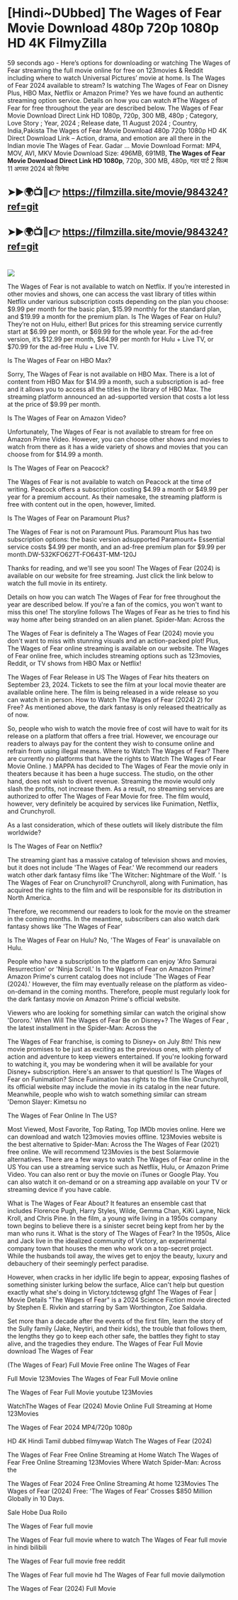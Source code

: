 # [Hindi~DUbbed] The Wages of Fear Movie Download 480p 720p 1080p HD 4K FilmyZilla


59 seconds ago - Here’s options for downloading or watching The Wages of Fear streaming the full movie online for free on 123movies & Reddit including where to watch Universal Pictures’ movie at home. Is The Wages of Fear 2024 available to stream? Is watching The Wages of Fear on Disney Plus, HBO Max, Netflix or Amazon Prime? Yes we have found an authentic streaming option service. Details on how you can watch #The Wages of Fear for free throughout the year are described below. The Wages of Fear Movie Download Direct Link HD 1080p, 720p, 300 MB, 480p ; Category, Love Story ; Year, 2024 ; Release date, 11 August 2024 ; Country, India,Pakista The Wages of Fear Movie Download 480p 720p 1080p HD 4K Direct Download Link – Action, drama, and emotion are all there in the Indian movie The Wages of Fear. Gadar ...
Movie Download Format: MP4, MOV, AVI, MKV
Movie Download Size: 496MB, 691MB, **The Wages of Fear Movie Download Direct Link HD 1080p**, 720p, 300 MB, 480p, गदर पार्ट 2 फिल्म 11 अगस्त 2024 को सिनेमा

## ➤►🌍📺📱👉   https://filmzilla.site/movie/984324?ref=git

## ➤►🌍📺📱👉   https://filmzilla.site/movie/984324?ref=git

#

<img src="https://image.tmdb.org/t/p/w780//qekky2LbtT1wtbD5MDgQvjfZQ24.jpg" />

The Wages of Fear is not available to watch on Netflix. If you’re interested in other movies and shows, one can access the vast library of titles within Netflix under various subscription costs depending on the plan you choose: $9.99 per month for the basic plan, $15.99 monthly for the standard plan, and $19.99 a month for the premium plan. Is The Wages of Fear on Hulu? They’re not on Hulu, either! But prices for this streaming service currently start at $6.99 per month, or $69.99 for the whole year. For the ad-free version, it’s $12.99 per month, $64.99 per month for Hulu + Live TV, or $70.99 for the ad-free Hulu + Live TV.

Is The Wages of Fear on HBO Max?

Sorry, The Wages of Fear is not available on HBO Max. There is a lot of content from HBO Max for $14.99 a month, such a subscription is ad- free and it allows you to access all the titles in the library of HBO Max. The streaming platform announced an ad-supported version that costs a lot less at the price of $9.99 per month.

Is The Wages of Fear on Amazon Video?

Unfortunately, The Wages of Fear is not available to stream for free on Amazon Prime Video. However, you can choose other shows and movies to watch from there as it has a wide variety of shows and movies that you can choose from for $14.99 a month.

Is The Wages of Fear on Peacock?

The Wages of Fear is not available to watch on Peacock at the time of writing. Peacock offers a subscription costing $4.99 a month or $49.99 per year for a premium account. As their namesake, the streaming platform is free with content out in the open, however, limited.

Is The Wages of Fear on Paramount Plus?

The Wages of Fear is not on Paramount Plus. Paramount Plus has two subscription options: the basic version adsupported Paramount+ Essential service costs $4.99 per month, and an ad-free premium plan for $9.99 per month.DW-532KFO627T-FO643T-MM-120J

Thanks for reading, and we'll see you soon! The Wages of Fear (2024) is available on our website for free streaming. Just click the link below to watch the full movie in its entirety.

Details on how you can watch The Wages of Fear for free throughout the year are described below. If you're a fan of the comics, you won't want to miss this one! The storyline follows The Wages of Fear as he tries to find his way home after being stranded on an alien planet. Spider-Man: Across the

The Wages of Fear is definitely a The Wages of Fear (2024) movie you don't want to miss with stunning visuals and an action-packed plot! Plus, The Wages of Fear online streaming is available on our website. The Wages of Fear online free, which includes streaming options such as 123movies, Reddit, or TV shows from HBO Max or Netflix!

The Wages of Fear Release in US The Wages of Fear hits theaters on September 23, 2024. Tickets to see the film at your local movie theater are available online here. The film is being released in a wide release so you can watch it in person. How to Watch The Wages of Fear (2024) 2) for Free? As mentioned above, the dark fantasy is only released theatrically as of now.

So, people who wish to watch the movie free of cost will have to wait for its release on a platform that offers a free trial. However, we encourage our readers to always pay for the content they wish to consume online and refrain from using illegal means. Where to Watch The Wages of Fear? There are currently no platforms that have the rights to Watch The Wages of Fear Movie Online. ) MAPPA has decided to The Wages of Fear the movie only in theaters because it has been a huge success. The studio, on the other hand, does not wish to divert revenue. Streaming the movie would only slash the profits, not increase them. As a result, no streaming services are authorized to offer The Wages of Fear Movie for free. The film would, however, very definitely be acquired by services like Funimation, Netflix, and Crunchyroll.

As a last consideration, which of these outlets will likely distribute the film worldwide?

Is The Wages of Fear on Netflix?

The streaming giant has a massive catalog of television shows and movies, but it does not include 'The Wages of Fear.' We recommend our readers watch other dark fantasy films like 'The Witcher: Nightmare of the Wolf. ' Is The Wages of Fear on Crunchyroll? Crunchyroll, along with Funimation, has acquired the rights to the film and will be responsible for its distribution in North America.

Therefore, we recommend our readers to look for the movie on the streamer in the coming months. In the meantime, subscribers can also watch dark fantasy shows like 'The Wages of Fear'

Is The Wages of Fear on Hulu? No, 'The Wages of Fear' is unavailable on Hulu.

People who have a subscription to the platform can enjoy 'Afro Samurai Resurrection' or 'Ninja Scroll.' Is The Wages of Fear on Amazon Prime? Amazon Prime's current catalog does not include 'The Wages of Fear (2024).' However, the film may eventually release on the platform as video-on-demand in the coming months. Therefore, people must regularly look for the dark fantasy movie on Amazon Prime's official website.

Viewers who are looking for something similar can watch the original show 'Dororo.' When Will The Wages of Fear Be on Disney+? The Wages of Fear , the latest installment in the Spider-Man: Across the

The Wages of Fear franchise, is coming to Disney+ on July 8th! This new movie promises to be just as exciting as the previous ones, with plenty of action and adventure to keep viewers entertained. If you're looking forward to watching it, you may be wondering when it will be available for your Disney+ subscription. Here's an answer to that question! Is The Wages of Fear on Funimation? Since Funimation has rights to the film like Crunchyroll, its official website may include the movie in its catalog in the near future. Meanwhile, people who wish to watch something similar can stream 'Demon Slayer: Kimetsu no

The Wages of Fear Online In The US?

Most Viewed, Most Favorite, Top Rating, Top IMDb movies online. Here we can download and watch 123movies movies offline. 123Movies website is the best alternative to Spider-Man: Across the The Wages of Fear (2021) free online. We will recommend 123Movies is the best Solarmovie alternatives. There are a few ways to watch The Wages of Fear online in the US You can use a streaming service such as Netflix, Hulu, or Amazon Prime Video. You can also rent or buy the movie on iTunes or Google Play. You can also watch it on-demand or on a streaming app available on your TV or streaming device if you have cable.

What is The Wages of Fear About? It features an ensemble cast that includes Florence Pugh, Harry Styles, Wilde, Gemma Chan, KiKi Layne, Nick Kroll, and Chris Pine. In the film, a young wife living in a 1950s company town begins to believe there is a sinister secret being kept from her by the man who runs it. What is the story of The Wages of Fear? In the 1950s, Alice and Jack live in the idealized community of Victory, an experimental company town that houses the men who work on a top-secret project. While the husbands toil away, the wives get to enjoy the beauty, luxury and debauchery of their seemingly perfect paradise.

However, when cracks in her idyllic life begin to appear, exposing flashes of something sinister lurking below the surface, Alice can't help but question exactly what she's doing in Victory.tdctewsg gfghf The Wages of Fear | Movie Details "The Wages of Fear" is a 2024 Science Fiction movie directed by Stephen E. Rivkin and starring by Sam Worthington, Zoe Saldaña.

Set more than a decade after the events of the first film, learn the story of the Sully family (Jake, Neytiri, and their kids), the trouble that follows them, the lengths they go to keep each other safe, the battles they fight to stay alive, and the tragedies they endure. The Wages of Fear Full Movie download The Wages of Fear

(The Wages of Fear) Full Movie Free online The Wages of Fear

Full Movie 123Movies The Wages of Fear Full Movie online

The Wages of Fear Full Movie youtube 123Movies

WatchThe Wages of Fear (2024) Movie Online Full Streaming at Home 123Movies

The Wages of Fear 2024 MP4/720p 1080p

HD 4K Hindi Tamil dubbed filmywap Watch The Wages of Fear (2024)

The Wages of Fear Free Online Streaming at Home Watch The Wages of Fear Free Online Streaming 123Movies Where Watch Spider-Man: Across the

The Wages of Fear 2024 Free Online Streaming At home 123Movies The Wages of Fear (2024) Free: 'The Wages of Fear' Crosses $850 Million Globally in 10 Days.

Sale Hobe Dua Roilo

The Wages of Fear full movie

The Wages of Fear full movie where to watch The Wages of Fear full movie in hindi bilibili

The Wages of Fear full movie free reddit

The Wages of Fear full movie hd The Wages of Fear full movie dailymotion

The Wages of Fear (2024) Full Movie